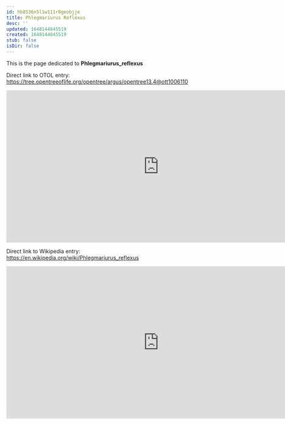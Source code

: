 ```yaml
---
id: hb8536n5l1w111r8geobjje
title: Phlegmariurus Reflexus
desc: ''
updated: 1648144045519
created: 1648144045519
stub: false
isDir: false
---
```

This is the page dedicated to **Phlegmariurus_reflexus**


Direct link to OTOL entry: https://tree.opentreeoflife.org/opentree/argus/opentree13.4@ott1006110



<html>
    <body>
    <iframe src="https://tree.opentreeoflife.org/opentree/argus/opentree13.4@ott1006110"
    width="800" height="400" frameborder="0" allowfullscreen> </iframe>
    </body>
</html>
    


Direct link to Wikipedia entry: https://en.wikipedia.org/wiki/Phlegmariurus_reflexus



<html>
    <body>
    <iframe src="https://en.wikipedia.org/wiki/Phlegmariurus_reflexus"
    width="800" height="400" frameborder="0" allowfullscreen> </iframe>
    </body>
</html>
    
